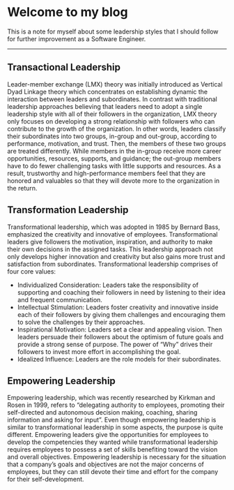 # Welcome to my blog

This is a note for myself about some leadership styles that I should follow for further improvement as a Software Engineer.

-------------------------------------

## Transactional Leadership

Leader-member exchange (LMX) theory was initially introduced as Vertical Dyad Linkage theory which concentrates on establishing dynamic the interaction between leaders and subordinates. In contrast with traditional leadership approaches believing that leaders need to adopt a single leadership style with all of their followers in the organization, LMX theory only focuses on developing a strong relationship with followers who can contribute to the growth of the organization. In other words, leaders classify their subordinates into two groups, in-group and out-group, according to performance, motivation, and trust. Then, the members of these two groups are treated differently. While members in the in-group receive more career opportunities, resources, supports, and guidance; the out-group members have to do fewer challenging tasks with little supports and resources. As a result, trustworthy and high-performance members feel that they are honored and valuables so that they will devote more to the organization in the return. 

## Transformation Leadership
Transformational leadership, which was adopted in 1985 by Bernard Bass, emphasized the creativity and innovative of employees. Transformational leaders give followers the motivation, inspiration, and authority to make their own decisions in the assigned tasks. This leadership approach not only develops higher innovation and creativity but also gains more trust and satisfaction from subordinates. Transformational leadership comprises of four core values:
-	Individualized Consideration: Leaders take the responsibility of supporting and coaching their followers in need by listening to their idea and frequent communication.
-	Intellectual Stimulation: Leaders foster creativity and innovative inside each of their followers by giving them challenges and encouraging them to solve the challenges by their approaches.
-	Inspirational Motivation: Leaders set a clear and appealing vision. Then leaders persuade their followers about the optimism of future goals and provide a strong sense of purpose. The power of “Why” drives their followers to invest more effort in accomplishing the goal.
-	Idealized Influence: Leaders are the role models for their subordinates.


## Empowering Leadership
Empowering leadership, which was recently researched by Kirkman and Rosen in 1999, refers to “delegating authority to employees, promoting their self-directed and autonomous decision making, coaching, sharing information and asking for input”. Even though empowering leadership is similar to transformational leadership in some aspects, the purpose is quite different. Empowering leaders give the opportunities for employees to develop the competencies they wanted while transformational leadership requires employees to possess a set of skills benefiting toward the vision and overall objectives. Empowering leadership is necessary for the situation that a company’s goals and objectives are not the major concerns of employees, but they can still devote their time and effort for the company for their self-development.
